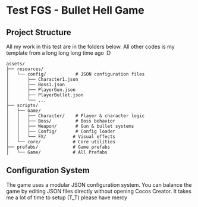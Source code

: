 # Test FGS - Bullet Hell Game

## Project Structure

All my work in this test are in the folders below. All other codes is my template from a long long long time ago :D

```
assets/
├── resources/
│   └── config/           # JSON configuration files
│       ├── Character1.json
│       ├── Boss1.json
│       ├── PlayerGun.json
│       ├── PlayerBullet.json
│       └── ...
├── scripts/
│   ├── Game/
│   │   ├── Character/    # Player & character logic
│   │   ├── Boss/         # Boss behavior
│   │   ├── Weapon/       # Gun & bullet systems
│   │   ├── Config/       # Config loader
│   │   └── FX/          # Visual effects
│   └── core/            # Core utilities
├── prefabs/             # Game prefabs
│   └── Game/            # All Prefabs
```

## Configuration System

The game uses a modular JSON configuration system. You can balance the game by editing JSON files directly without opening Cocos Creator.
It takes me a lot of time to setup (T_T) please have mercy
